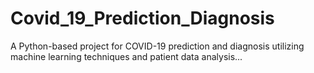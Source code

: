 # Covid_19_Prediction_Diagnosis
A Python-based project for COVID-19 prediction and diagnosis utilizing machine learning techniques and patient data analysis...
